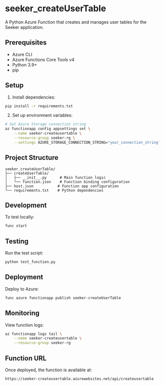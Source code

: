 # seeker_createUserTable

A Python Azure Function that creates and manages user tables for the Seeker application.

## Prerequisites
- Azure CLI
- Azure Functions Core Tools v4
- Python 3.9+
- pip

## Setup

1. Install dependencies:
```bash
pip install -r requirements.txt
```

2. Set up environment variables:
```bash
# Set Azure Storage connection string
az functionapp config appsettings set \
    --name seeker-createusertable \
    --resource-group seeker-rg \
    --settings AZURE_STORAGE_CONNECTION_STRING="your_connection_string"
```

## Project Structure
```
seeker_createUserTable/
├── createUserTable/
│   ├── __init__.py      # Main function logic
│   └── function.json    # Function binding configuration
├── host.json           # Function app configuration
└── requirements.txt    # Python dependencies
```

## Development
To test locally:
```bash
func start
```

## Testing
Run the test script:
```bash
python test_function.py
```

## Deployment
Deploy to Azure:
```bash
func azure functionapp publish seeker-createUserTable
```

## Monitoring
View function logs:
```bash
az functionapp logs tail \
    --name seeker-createusertable \
    --resource-group seeker-rg
```

## Function URL
Once deployed, the function is available at:
```
https://seeker-createusertable.azurewebsites.net/api/createusertable
```